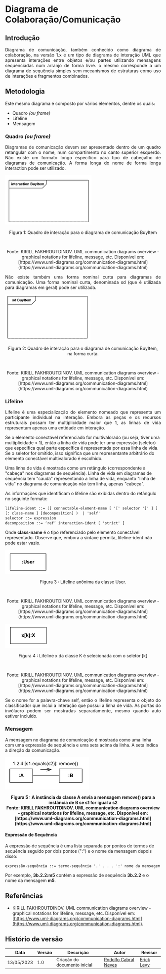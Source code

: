 # Diagrama de Colaboração/Comunicação

## Introdução

<p align='justify' > Diagrama de comunicação, também conhecido como diagrama de colaboração, na versão <span font-style='italic'>1.x</span> é um tipo de diagrama de interação UML que apresenta interações entre objetos e/ou partes utilizando mensagens sequenciadas num arranjo de forma livre. o mesmo corresponde a um diagrama de sequência simples sem mecanismos de estruturas como uso de interações e fragmentos combinados.</p>

## Metodologia

Este mesmo diagrama é composto por vários elementos, dentre os quais:

* Quadro *(ou frame)*
* Lifeline
* Mensagem

### Quadro *(ou frame)*

<p align='justify' >Diagramas de comunicação devem ser apresentado dentro de um quadro retangular com o nome, num compartimento no canto superior esquerdo. Não existe um formato longo específico para tipo de cabeçalho de diagramas de comunicação. A forma longa do nome de forma longa <span font-weight='bold' >interaction</span> pode ser utilizado. </p>
<p align='justify' >
</p>


![imagem](../../Assets/long.png)

<figcaption align='center'>
    <p>Figura 1: Quadro de interação para o diagrama de comunicação BuyItem</p><br>
    <p>Fonte: KIRILL FAKHROUTDINOV. UML communication diagrams overview - graphical notations for lifeline, message, etc. Disponível em: [https://www.uml-diagrams.org/communication-diagrams.html](https://www.uml-diagrams.org/communication-diagrams.html)</p>
</figcaption>


<p align='justify' >Não existe também uma forma nominal curta para diagramas de comunicação. Uma forma nominal curta, denominada <span font-weight='bold'>sd</span> (que é utilizada para diagramas em geral) pode ser utilizada. </p>

![imagem](../../Assets/short.png)

<figcaption align='center'>
    <p>Figura 2: Quadro de interação para o diagrama de comunicação BuyItem, na forma curta.</p><br>
    <p>Fonte: KIRILL FAKHROUTDINOV. UML communication diagrams overview - graphical notations for lifeline, message, etc. Disponível em: [https://www.uml-diagrams.org/communication-diagrams.html](https://www.uml-diagrams.org/communication-diagrams.html)</p>
</figcaption>

### Lifeline

<span font-style='italic' ></span>
<p align='justify'>
Lifeline é uma especialização do elemento nomeado que representa um participante individual na interação. Embora as peças e os recursos estruturais possam ter multiplicidade maior que 1, as linhas de vida representam apenas uma entidade em interação.

Se o elemento conectável referenciado for multivalorado (ou seja, tiver uma multiplicidade > 1), então a linha de vida pode ter uma expressão (seletor) que especifica qual parte específica é representada por essa linha de vida. Se o seletor for omitido, isso significa que um representante arbitrário do elemento conectável multivalorado é escolhido.

Uma linha de vida é mostrada como um retângulo (correspondente à "cabeça" nos diagramas de sequência). Linha de vida em diagramas de sequência tem "cauda" representando a linha de vida, enquanto "linha de vida" no diagrama de comunicação não tem linha, apenas "cabeça".</p>

As informações que identificam o lifeline são exibidas dentro do retângulo no seguinte formato:

```
lifeline-ident ::= ([ connectable-element-name [ '[' selector ']' ] ] [: class-name ] [decomposition] )  | 'self'
selector ::= expression
decomposition ::= ‘ref’ interaction-ident [ 'strict' ]
```
Onde **class-name** é o tipo referenciado pelo elemento conectável representado. Observe que, embora a sintaxe permita, lifeline-ident não pode estar vazio.

![imagem](../../Assets/01.png)

<figcaption align='center'>
    <p>Figura 3 : Lifeline anônima da classe User.</p><br>
    <p>Fonte: KIRILL FAKHROUTDINOV. UML communication diagrams overview - graphical notations for lifeline, message, etc. Disponível em: [https://www.uml-diagrams.org/communication-diagrams.html](https://www.uml-diagrams.org/communication-diagrams.html)</p>
</figcaption>

![imagem](../../Assets/02.png)

<figcaption align='center'>
    <p>Figura 4 : Lifeline x da classe K é selecionada com o seletor [k]</p><br>
    <p>Fonte: KIRILL FAKHROUTDINOV. UML communication diagrams overview - graphical notations for lifeline, message, etc. Disponível em: [https://www.uml-diagrams.org/communication-diagrams.html](https://www.uml-diagrams.org/communication-diagrams.html)</p>
</figcaption>

<p align='justify'>
Se o nome for a palavra-chave self, então o lifeline representa o objeto do classificador que inclui a interação que possui a linha de vida. As portas do invólucro podem ser mostradas separadamente, mesmo quando auto estiver incluído.
</p>

### Mensagem

A mensagem no diagrama de comunicação é mostrada como uma linha com uma expressão de sequência e uma seta acima da linha. A seta indica a direção da comunicação.

![imagem](../../Assets/message.png)

<figcaption align='center'>
    <b>Figura 5 : A instância da classe A envia a mensagem remove() para a instância de B se s1 for igual a s2</b><br>
    <b>Fonte: KIRILL FAKHROUTDINOV. UML communication diagrams overview - graphical notations for lifeline, message, etc. Disponível em: [https://www.uml-diagrams.org/communication-diagrams.html](https://www.uml-diagrams.org/communication-diagrams.html)</b>
</figcaption>


#### Expressão de Sequência

A expressão de sequência é uma lista separada por pontos de termos de sequência seguido por dois pontos (":") e o nome da mensagem depois disso:
```
expressão-sequência ::= termo-sequência '.' . . . ':' nome da mensagem
```
Por exemplo, **3b.2.2:m5** contém a expressão de sequência **3b.2.2** e o nome da mensagem **m5**.

## Referências

* KIRILL FAKHROUTDINOV. UML communication diagrams overview - graphical notations for lifeline, message, etc. Disponível em: [https://www.uml-diagrams.org/communication-diagrams.html](https://www.uml-diagrams.org/communication-diagrams.html).

## Histório de versão

| Data | Versão | Descrição | Autor | Revisor |
| ---- | ------ | --------- | ----- | ------- |
| 13/05/2023 | 1.0 | Criação do documento inicial | [Rodolfo Cabral Neves](https://github.com/roddas) | [Erick Levy](https://github.com/Ericklevy/) |
